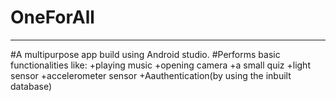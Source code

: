 # OneForAll
----------------------------------------------------------------------------------------------------------------------------------
#A multipurpose app build using Android studio.
#Performs basic functionalities like:
+playing music 
+opening camera
+a small quiz
+light sensor
+accelerometer sensor
+Aauthentication(by using the inbuilt database)
